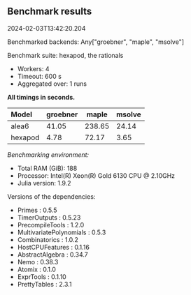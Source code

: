 ## Benchmark results

2024-02-03T13:42:20.204

Benchmarked backends: Any["groebner", "maple", "msolve"]

Benchmark suite: hexapod, the rationals

- Workers: 4
- Timeout: 600 s
- Aggregated over: 1 runs

**All timings in seconds.**

|Model|groebner|maple|msolve|
|:----|---|---|---|
|alea6|41.05|238.65|24.14|
|hexapod|4.78|72.17|3.65|

*Benchmarking environment:*

* Total RAM (GiB): 188
* Processor: Intel(R) Xeon(R) Gold 6130 CPU @ 2.10GHz
* Julia version: 1.9.2

Versions of the dependencies:

* Primes : 0.5.5
* TimerOutputs : 0.5.23
* PrecompileTools : 1.2.0
* MultivariatePolynomials : 0.5.3
* Combinatorics : 1.0.2
* HostCPUFeatures : 0.1.16
* AbstractAlgebra : 0.34.7
* Nemo : 0.38.3
* Atomix : 0.1.0
* ExprTools : 0.1.10
* PrettyTables : 2.3.1
